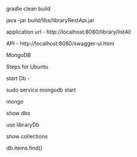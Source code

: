 gradle clean build

java -jar build/libs/libraryRestApi.jar

application url - http://localhost:8080/library/listAll

API - http://localhost:8080/swagger-ui.html

MongoDB

Steps for Ubuntu

start Db -

sudo service mongodb start

mongo

show dbs

use libraryDb

show collections

db.items.find()
